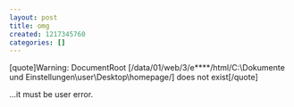 ```yaml
---
layout: post
title: omg
created: 1217345760
categories: []
---
```

[quote]Warning: DocumentRoot [/data/01/web/3/e****/html/C:\\Dokumente und Einstellungen\\user\\Desktop\\homepage/] does not exist[/quote]

...it must be user error.
